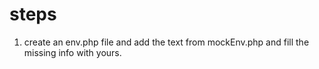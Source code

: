 # steps

1. create an env.php file and add the text from mockEnv.php and fill the missing info with yours.
